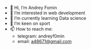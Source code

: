 - 👋 Hi, I’m Andrey Fomin
- 👀 I’m interested in web development
- 🌱 I’m currently learning Data science
- 💞️ I’m keen on sport
- 📫 How to reach me:
  - telegram: andreyf0min
  - email: a48671@gmail.com

<!---
a48671/a48671 is a ✨ special ✨ repository because its `README.md` (this file) appears on your GitHub profile.
You can click the Preview link to take a look at your changes.
--->
